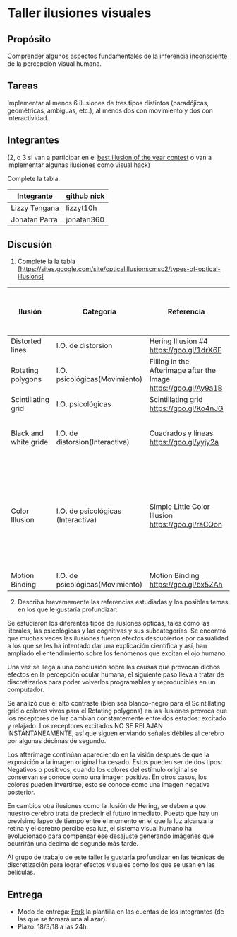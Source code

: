 # Taller ilusiones visuales

## Propósito

Comprender algunos aspectos fundamentales de la [inferencia inconsciente](https://github.com/VisualComputing/Cognitive) de la percepción visual humana.

## Tareas

Implementar al menos 6 ilusiones de tres tipos distintos (paradójicas, geométricas, ambiguas, etc.), al menos dos con movimiento y dos con interactividad.

## Integrantes
(2, o 3 si van a participar en el [best illusion of the year contest](illusionoftheyear.com) o van a implementar algunas ilusiones como visual hack)

Complete la tabla:

|   Integrante  | github nick |
|---------------|-------------|
| Lizzy Tengana | lizzyt10h   |
| Jonatan Parra | jonatan360  |

## Discusión

1. Complete la la tabla [https://sites.google.com/site/opticalillusionscmsc2/types-of-optical-illusions]

| Ilusión      | Categoria   | Referencia            | Tipo de interactividad (si aplica) | URL código base (si aplica) |
|--------------|-------------|-----------------------|------------------------------------|-----------------------------|
|Distorted lines  | I.O. de distorsion   | Hering Illusion #4 https://goo.gl/1drX6F |   |   |
|Rotating polygons | I.O. psicológicas(Movimiento) | Filling in the Afterimage after the Image https://goo.gl/Ay9a1B |   |   |        
|Scintillating grid | I.O. psicológicas | Scintillating grid https://goo.gl/Ko4nJG   |   |   |    
|Black and white gride | I.O. de distorsion(Interactiva) | Cuadrados y líneas https://goo.gl/yyjy2a  | Con el clic del mouse se ve el tablero con o sin efecto visual  |   | 
|Color Illusion| I.O. de psicológicas (Interactiva) | Simple Little Color Illusion https://goo.gl/raCQon  | Presionando los números del 1 al 7 el usuario puede percibir la ilusión a distintas distancias, con la tecla 0 se muestra el tablero sin el efecto visual  |   |    
|Motion Binding | I.O. de psicológicas(Movimiento)   | Motion Binding https://goo.gl/bx5ZAh |   |   |


2. Describa brevememente las referencias estudiadas y los posibles temas en los que le gustaría profundizar:

Se estudiaron los diferentes tipos de ilusiones ópticas, tales como las literales, las psicológicas y las cognitivas y sus subcategorías. Se encontró que muchas veces las ilusiones fueron efectos descubiertos por casualidad a los que se les ha intentado dar una explicación científica y así, han ampliado el entendimiento sobre los fenómenos que excitan el ojo humano.

Una vez se llega a una conclusión sobre las causas que provocan dichos efectos en la percepción ocular humana, el siguiente paso lleva a tratar de discretizarlos para poder volverlos programables y reproducibles en un computador.

Se analizó que el alto contraste (bien sea blanco-negro para el Scintillating grid o colores vivos para el Rotating polygons) en las ilusiones provoca que los receptores de luz cambian constantemente entre dos estados: excitado y relajado. Los receptores excitados NO SE RELAJAN INSTANTANEAMENTE, así que siguen enviando señales débiles al cerebro por algunas décimas de segundo.

Los afterimage continúan apareciendo en la visión después de que la exposición a la imagen original ha cesado. Estos pueden ser de dos tipos: Negativos o positivos, cuando los colores del estímulo original se conservan se conoce como una imagen positiva. En otros casos, los colores pueden invertirse, esto se conoce como una imagen negativa posterior.

En cambios otra ilusiones como la ilusión de Hering, se deben a que nuestro cerebro trata de predecir el futuro inmediato. Puesto que hay un brevísimo lapso de tiempo entre el momento en el que la luz alcanza la retina y el cerebro percibe esa luz, el sistema visual humano ha evolucionado para compensar ese desajuste generando imágenes que ocurrirán una décima de segundo más tarde.


Al grupo de trabajo de este taller le gustaría profundizar en las técnicas de discretización para lograr efectos visuales como los que se usan en las películas.

## Entrega

* Modo de entrega: [Fork](https://help.github.com/articles/fork-a-repo/) la plantilla en las cuentas de los integrantes (de las que se tomará una al azar).
* Plazo: 18/3/18 a las 24h.
